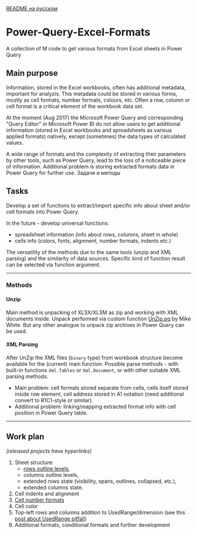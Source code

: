 [README на русском](README_RUS.md)

# Power-Query-Excel-Formats
A collection of M code to get various formats from Excel sheets in Power Query

## Main purpose

Information, stored in the Excel workbooks, often has additional metadata, important for analyzis. This metadata could be stored in various forms, mostly as cell formats, number formats, colours, etc. Often a row, column or cell format is a critical element of the workbook data set.

At the moment (Aug 2017) the Microsoft Power Query and corresponding "Query Editor" in Microsoft Power BI do not allow users to get additional information (stored in Excel workbooks and spreadsheets as various applied formats) natively, except (sometimes) the data types of calculated values.

A wide range of formats and the complexity of extracting their parameters by other tools, such as Power Query, lead to the loss of a noticeable piece of information. Additional problem is storing extracted formats data in Power Query for further use.
Задачи и методы

## Tasks

Develop a set of functions to extract/import specific info about sheet and/or cell formats into Power Query.

In the future - develop universal functions:

* spreadsheet information (info about rows, columns, sheet in whole)
* cells info (colors, fonts, alignment, number formats, indents etc.)

The versatility of the methods due to the same tools (unzip and XML parsing) and the similarity of data sources. Specific kind of function result can be selected via function argument.

---

### Methods

#### Unzip

Main method is unpacking of XLSX/XLSM as zip and working with XML documents inside. Unpack performed via custom function [UnZip.pq](UnZip.pq) by Mike White. But any other analogue to unpack zip archives in Power Query can be used.

#### XML Parsing

After UnZip the XML files (`binary` type) from workbook structure become available for the (current) main function. Possible parse methods - with built-in functions `Xml.Tables` or `Xml.Document`, or with other suitable XML parsing methods.

* Main problem: cell formats stored separate from cells, cells itself stored inside row element, cell address stored in A1 notation (need additional convert to R1C1-style or similar).
* Additional problem: linking/mapping extracted format info with cell position in Power Query table.

---
## Work plan
*(released projects have hyperlinks)*

1. Sheet structure: 
    - [rows outline levels](../../tree/master/RowsOutline),
    - columns outline levels,
    - extended rows state (visibility, spans, outlines, collapsed, etc.),
    - extended columns state.
2. Cell indents and alignment
3. [Cell number formats](../../tree/master/NumberFormats)
4. Cell color
5. Top-left rows and columns addition to UsedRange/dimension (see this [post about UsedRange pitfall](http://excel-inside.pro/blog/2017/05/23/excel-sheet-as-a-source-to-power-query-and-power-bi-a-pitfall-of-usedrange/))
6. Additional formats, conditional formats and further development
